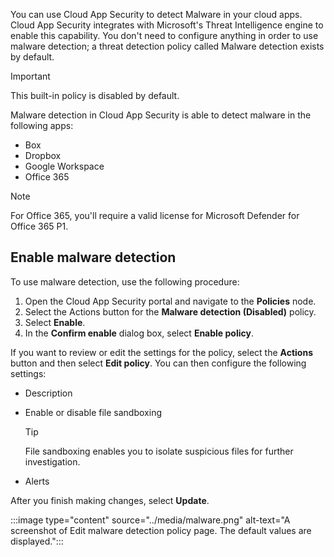 You can use Cloud App Security to detect Malware in your cloud apps. Cloud App Security integrates with Microsoft's Threat Intelligence engine to enable this capability. You don't need to configure anything in order to use malware detection; a threat detection policy called Malware detection exists by default.

> [!IMPORTANT]
> This built-in policy is disabled by default.

Malware detection in Cloud App Security is able to detect malware in the following apps:

- Box
- Dropbox
- Google Workspace
- Office 365

> [!NOTE]
> For Office 365, you'll require a valid license for Microsoft Defender for Office 365 P1.

## Enable malware detection

To use malware detection, use the following procedure:

1. Open the Cloud App Security portal and navigate to the **Policies** node.
2. Select the Actions button for the **Malware detection (Disabled)** policy.
3. Select **Enable**.
4. In the **Confirm enable** dialog box, select **Enable policy**.

If you want to review or edit the settings for the policy, select the **Actions** button and then select **Edit policy**. You can then configure the following settings:

- Description
- Enable or disable file sandboxing

   > [!TIP]
   > File sandboxing enables you to isolate suspicious files for further investigation.

- Alerts

After you finish making changes, select **Update**.

   :::image type="content" source="../media/malware.png" alt-text="A screenshot of Edit malware detection policy page. The default values are displayed.":::
